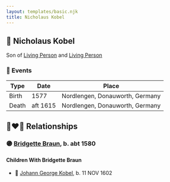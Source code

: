 ```yaml
---
layout: templates/basic.njk
title: Nicholaus Kobel
---
```

## 🔵 Nicholaus Kobel

Son of [Living Person](/people/4/46655036) and [Living Person](/people/7/702138)

### 📆 Events

Type | Date | Place
------ | ------ | ------
Birth | 1577 | Nordlengen, Donauworth, Germany
Death | aft 1615 | Nordlengen, Donauworth, Germany

## 👩‍❤️‍👨 Relationships

### 🟣 [Bridgette Braun](/people/8/81499716), b. abt 1580

#### Children With Bridgette Braun
* 🔵 [Johann George Kobel](/people/1/13002801), b. 11 NOV 1602